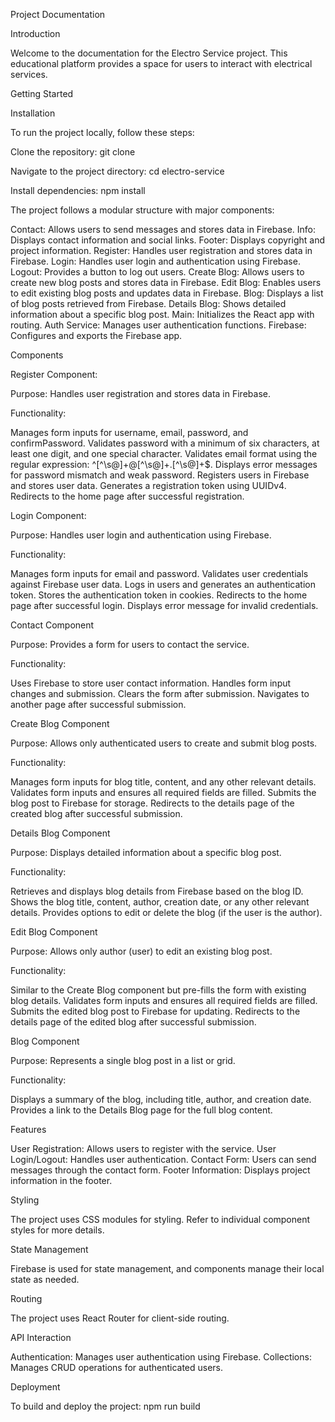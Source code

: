 Project Documentation

Introduction

Welcome to the documentation for the Electro Service project. This educational platform provides a space for users to interact with electrical services.

Getting Started

Installation

To run the project locally, follow these steps:

Clone the repository: git clone 

Navigate to the project directory: cd electro-service

Install dependencies: npm install

The project follows a modular structure with major components:

Contact: Allows users to send messages and stores data in Firebase.
Info: Displays contact information and social links.
Footer: Displays copyright and project information.
Register: Handles user registration and stores data in Firebase.
Login: Handles user login and authentication using Firebase.
Logout: Provides a button to log out users.
Create Blog: Allows users to create new blog posts and stores data in Firebase.
Edit Blog: Enables users to edit existing blog posts and updates data in Firebase.
Blog: Displays a list of blog posts retrieved from Firebase.
Details Blog: Shows detailed information about a specific blog post.
Main: Initializes the React app with routing.
Auth Service: Manages user authentication functions.
Firebase: Configures and exports the Firebase app.

Components

Register Component:

Purpose: Handles user registration and stores data in Firebase.

Functionality:

Manages form inputs for username, email, password, and confirmPassword.
Validates password with a minimum of six characters, at least one digit, and one special character.
Validates email format using the regular expression: ^[^\s@]+@[^\s@]+\.[^\s@]+$.
Displays error messages for password mismatch and weak password.
Registers users in Firebase and stores user data.
Generates a registration token using UUIDv4.
Redirects to the home page after successful registration.

Login Component:

Purpose: Handles user login and authentication using Firebase.

Functionality:

Manages form inputs for email and password.
Validates user credentials against Firebase user data.
Logs in users and generates an authentication token.
Stores the authentication token in cookies.
Redirects to the home page after successful login.
Displays error message for invalid credentials.

Contact Component

Purpose: Provides a form for users to contact the service.

Functionality:

Uses Firebase to store user contact information.
Handles form input changes and submission.
Clears the form after submission.
Navigates to another page after successful submission.

Create Blog Component

Purpose: Allows only authenticated users to create and submit blog posts.

Functionality:

Manages form inputs for blog title, content, and any other relevant details.
Validates form inputs and ensures all required fields are filled.
Submits the blog post to Firebase for storage.
Redirects to the details page of the created blog after successful submission.

Details Blog Component

Purpose: Displays detailed information about a specific blog post.

Functionality:

Retrieves and displays blog details from Firebase based on the blog ID.
Shows the blog title, content, author, creation date, or any other relevant details.
Provides options to edit or delete the blog (if the user is the author).

Edit Blog Component

Purpose: Allows only author (user) to edit an existing blog post.

Functionality:

Similar to the Create Blog component but pre-fills the form with existing blog details.
Validates form inputs and ensures all required fields are filled.
Submits the edited blog post to Firebase for updating.
Redirects to the details page of the edited blog after successful submission.

Blog Component

Purpose: Represents a single blog post in a list or grid.

Functionality:

Displays a summary of the blog, including title, author, and creation date.
Provides a link to the Details Blog page for the full blog content.

Features

User Registration: Allows users to register with the service.
User Login/Logout: Handles user authentication.
Contact Form: Users can send messages through the contact form.
Footer Information: Displays project information in the footer.

Styling

The project uses CSS modules for styling. Refer to individual component styles for more details.

State Management

Firebase is used for state management, and components manage their local state as needed.

Routing

The project uses React Router for client-side routing.

API Interaction

Authentication: Manages user authentication using Firebase.
Collections: Manages CRUD operations for authenticated users.

Deployment

To build and deploy the project: npm run build
